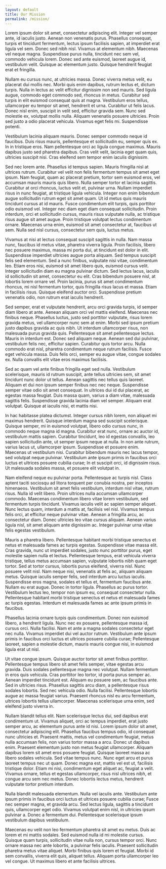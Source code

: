 ```yaml
---
layout: default
title: Our Mission
permalink: /mission/
---
```

Lorem ipsum dolor sit amet, consectetur adipiscing elit. Integer vel semper ante, id iaculis justo. Aenean non venenatis purus. Phasellus consequat, turpis et tincidunt fermentum, lectus ipsum facilisis sapien, at imperdiet erat ligula vel sem. Donec sed nibh nisl. Vivamus at elementum nibh. Maecenas vel neque magna. Suspendisse purus nulla, tincidunt nec sem vel, commodo vehicula lorem. Donec sed ante euismod, laoreet augue id, vestibulum velit. Quisque ac elementum justo. Quisque hendrerit feugiat erat et fringilla.

Nullam eu cursus nunc, at ultricies massa. Donec viverra metus velit, eu placerat dui mollis nec. Morbi quis enim dapibus, rutrum lectus et, dictum turpis. Nulla in lectus ac velit efficitur dignissim non sed mauris. Sed ligula augue, commodo eget commodo sed, rhoncus in metus. Curabitur sed turpis in elit euismod consequat quis at magna. Vestibulum eros tellus, ullamcorper eu tempor sit amet, hendrerit et urna. Curabitur ut felis lacus. Donec nisl enim, suscipit in velit sed, efficitur gravida sem. Nunc sed molestie ex, volutpat mollis nulla. Aliquam venenatis posuere ultricies. Proin sed justo a odio placerat vehicula. Vivamus eget felis mi. Suspendisse potenti.

Vestibulum lacinia aliquam mauris. Donec semper commodo neque id faucibus. Duis risus mauris, pellentesque et sollicitudin eu, semper quis ex. In in tristique eros. Nam pellentesque orci ac ligula congue maximus. Mauris dapibus justo sed pharetra dapibus. Cras velit velit, lacinia eget quam quis, ultricies suscipit nisi. Cras eleifend sem tempor enim iaculis dignissim.

Sed nec lorem ante. Phasellus id tempus sapien. Mauris fringilla nisl at ultrices rutrum. Curabitur vel velit non felis fermentum tempus sit amet eget ipsum. Nam feugiat, quam ac placerat pretium, tortor sem euismod eros, vel accumsan mauris mauris quis libero. Nulla semper tortor et lacinia sagittis. Curabitur at orci rhoncus, luctus velit et, pulvinar urna. Nullam imperdiet risus in nunc feugiat, at tristique ligula vehicula. Integer non enim bibendum augue sollicitudin rutrum eget sit amet quam. Ut id metus quis mauris tincidunt cursus at id mauris. Fusce condimentum elit turpis, quis porttitor odio euismod vel. Integer nec diam eget diam consequat sollicitudin. Proin interdum, orci et sollicitudin cursus, mauris risus vulputate nulla, ac tristique risus augue sit amet augue. Proin tristique volutpat lectus condimentum ornare. Maecenas urna enim, euismod sit amet consectetur at, faucibus ut sem. Nulla sed nisl cursus, consectetur sem quis, luctus metus.

Vivamus at nisi at lectus consequat suscipit sagittis in nulla. Nam massa nunc, faucibus id metus vitae, pharetra viverra ligula. Proin facilisis, libero nec posuere maximus, massa mi porta dui, at tincidunt est dolor in elit. Suspendisse imperdiet ultricies augue porta aliquam. Sed tempus suscipit felis sed elementum. Sed a nunc finibus, vulputate nisi vitae, condimentum leo. Etiam eros nisi, euismod sit amet libero quis, euismod cursus velit. Integer sollicitudin diam eu magna pulvinar dictum. Sed lectus lacus, iaculis id sollicitudin sit amet, consectetur eu elit. Cras bibendum posuere nisl, at lobortis lorem ornare vel. Proin lacinia, purus sit amet condimentum rhoncus, mi nisl fermentum tortor, quis fringilla risus lacus et massa. Etiam in facilisis risus. Quisque eleifend auctor orci. Suspendisse pretium venenatis odio, non rutrum erat iaculis hendrerit.

Sed semper, erat et vulputate hendrerit, arcu orci gravida turpis, id semper diam libero at ante. Aenean aliquam orci vel mattis eleifend. Maecenas nec finibus neque. Phasellus luctus, justo sed porttitor vulputate, risus lorem gravida metus, vel ullamcorper nunc sem at enim. Morbi sed ipsum pretium justo dapibus gravida ac quis nibh. Ut interdum ullamcorper risus, non malesuada purus gravida quis. Pellentesque sit amet pellentesque lectus. Mauris in interdum est. Donec sed aliquam neque. Aenean sed dui pulvinar, vestibulum felis nec, efficitur sapien. Curabitur quis tortor arcu. Nulla commodo erat nisl, pharetra condimentum neque rutrum facilisis. Fusce eget vehicula massa. Duis felis orci, semper eu augue vitae, congue sodales ex. Nulla convallis elit vitae eros maximus facilisis.

Sed ac quam vel ante finibus fringilla eget sed nulla. Vestibulum scelerisque, mauris id rutrum suscipit, ante tellus ultricies sem, sit amet tincidunt nunc dolor ut tellus. Aenean sagittis nec tellus quis laoreet. Aliquam et dui non ipsum semper finibus nec nec neque. Suspendisse semper vitae odio sit amet consequat. In ultrices dui id dui placerat, ac egestas massa feugiat. Duis massa quam, varius a diam vitae, malesuada sagittis felis. Suspendisse gravida lacinia diam vel semper. Aliquam erat volutpat. Quisque at iaculis nisi, et mattis nisi.

In hac habitasse platea dictumst. Integer cursus nibh lorem, non aliquet mi maximus hendrerit. Quisque interdum magna sed suscipit scelerisque. Quisque semper, mi in euismod volutpat, libero odio cursus nunc, in commodo neque magna id magna. Curabitur erat nunc, ornare ac auctor id, vestibulum mattis sapien. Curabitur tincidunt, leo id egestas convallis, leo sapien sollicitudin ante, ut semper ipsum neque at nulla. In non ante rutrum, varius lacus ut, ullamcorper ipsum. Suspendisse et posuere enim. Maecenas ut vestibulum nisi. Curabitur bibendum mauris nec lacus tempor, sed volutpat neque pulvinar. Vestibulum ante ipsum primis in faucibus orci luctus et ultrices posuere cubilia curae; In et suscipit orci, id dignissim risus. Ut malesuada sodales massa, et posuere elit volutpat in.

Nam eleifend neque eu pulvinar porta. Pellentesque ac turpis nisl. Class aptent taciti sociosqu ad litora torquent per conubia nostra, per inceptos himenaeos. Vestibulum sit amet felis vestibulum, interdum nisl vitae, rutrum risus. Nulla id velit libero. Proin ultrices nulla accumsan ullamcorper commodo. Maecenas condimentum libero vitae lorem vestibulum, sed fermentum turpis tincidunt. Vivamus iaculis velit ac sapien semper aliquet. Nunc lectus quam, interdum a mattis at, facilisis vel nisl. Vivamus tempus felis orci, at efficitur neque pulvinar vitae. Aenean a fringilla arcu, ac consectetur diam. Donec ultricies leo vitae cursus aliquam. Aenean varius ligula nisl, sit amet aliquam ante dignissim ac. Integer pulvinar urna vitae felis egestas vestibulum.

Mauris a pharetra libero. Pellentesque habitant morbi tristique senectus et netus et malesuada fames ac turpis egestas. Suspendisse vitae massa elit. Cras gravida, nunc ut imperdiet sodales, justo nunc porttitor purus, eget molestie sapien nulla et lectus. Pellentesque tempus, erat vehicula viverra tristique, tellus metus accumsan sapien, vulputate lobortis nibh quam eget tortor. Sed at tortor cursus, lobortis purus eleifend, viverra nisl. Nunc posuere velit nisl. Nam neque nisi, venenatis at felis ac, aliquam aliquam metus. Quisque iaculis semper felis, sed interdum arcu luctus iaculis. Suspendisse eros magna, sodales et tellus et, fermentum faucibus ante. Nullam eu erat augue. Donec in tortor ligula. Phasellus ac purus tortor. Vestibulum lectus leo, tempor non ipsum eu, consequat consectetur nulla. Pellentesque habitant morbi tristique senectus et netus et malesuada fames ac turpis egestas. Interdum et malesuada fames ac ante ipsum primis in faucibus.

Phasellus lacinia ornare turpis quis condimentum. Donec non euismod libero, a hendrerit ligula. Nunc nec ex posuere, pellentesque massa id, cursus orci. Nulla facilisi. Nam et ante a magna sodales consectetur eget nec nulla. Vivamus imperdiet dui vel auctor rutrum. Vestibulum ante ipsum primis in faucibus orci luctus et ultrices posuere cubilia curae; Pellentesque laoreet, sapien a molestie dictum, mauris mauris congue nisi, in euismod ligula erat ut nisl.

Ut vitae congue ipsum. Quisque auctor tortor sit amet finibus porttitor. Pellentesque tempus libero sit amet felis semper, vitae egestas arcu gravida. Duis sodales pellentesque magna nec volutpat. Nullam fermentum in eros quis vehicula. Cras porttitor leo tortor, id porta purus semper ac. Aenean imperdiet tincidunt est. Aliquam eu posuere sem, ac faucibus ante. Sed in ultricies risus. Phasellus sagittis arcu diam, a pellentesque risus sodales lobortis. Sed nec vehicula odio. Nulla facilisi. Pellentesque lobortis augue ac massa feugiat varius. Praesent rhoncus nisl eu arcu fermentum, ultrices lobortis tellus ullamcorper. Maecenas scelerisque urna enim, sed eleifend justo viverra in.

Nullam blandit tellus elit. Nam scelerisque lectus dui, sed dapibus erat condimentum ut. Vivamus aliquet, orci ac tempus imperdiet, erat justo semper arcu, ac elementum purus ante id nisi. Lorem ipsum dolor sit amet, consectetur adipiscing elit. Phasellus faucibus tempus odio, id consequat nunc ultricies et. Praesent mattis, metus vel condimentum feugiat, metus nulla accumsan felis, non varius tortor massa a arcu. Donec ut dapibus enim. Praesent elementum justo non metus feugiat ullamcorper. Aliquam dapibus lorem sit amet eros posuere feugiat. Quisque laoreet massa ac libero sodales vehicula. Sed vitae tempus nunc. Nunc eget arcu et purus laoreet tempus nec ut quam. Donec magna est, mattis vel est ut, facilisis tristique dolor. Etiam mi nisi, condimentum eget aliquet ac, feugiat a velit. Vivamus ornare, tellus et egestas ullamcorper, risus nisl ultrices nibh, et congue arcu sem nec metus. Donec lobortis lectus metus, hendrerit vulputate tortor pretium interdum.

Nulla blandit malesuada elementum. Nulla vel iaculis ante. Vestibulum ante ipsum primis in faucibus orci luctus et ultrices posuere cubilia curae; Fusce nec semper magna, et gravida arcu. Sed lectus ligula, sagittis a tincidunt quis, ullamcorper eget odio. Vivamus volutpat enim nisl, in ultricies ipsum pulvinar a. Donec a fermentum dui. Pellentesque scelerisque ipsum vestibulum dapibus vestibulum.

Maecenas eu velit non leo fermentum pharetra sit amet eu metus. Duis ac lorem et mi mattis sodales. Sed euismod nulla id mi molestie cursus. Quisque quam turpis, sollicitudin vitae nulla non, cursus tempor orci. Nunc ornare massa nec ante lobortis, a pulvinar felis iaculis. Praesent sollicitudin pharetra metus vitae aliquet. Morbi finibus quis lorem et feugiat. Morbi id sem convallis, viverra elit quis, aliquet tellus. Aliquam porta ullamcorper leo vel congue. Ut maximus libero et ante facilisis ultrices.